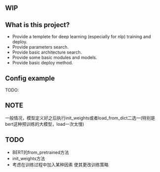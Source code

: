## WIP

## What is this project?

* Provide a templete for deep learning (especially for nlp) training and deploy.
* Provide parameters search.
* Provide basic architecture search.
* Provide some basic modules and models.
* Provide basic deploy method.

## Config example


TODO:



## NOTE

一般情况，模型定义好之后执行init_weights或者load_from_dict二选一(特别是bert这种预训练的大模型，load一次太慢)


## TODO

* BERT的from_pretrained方法
* init_weights方法
* 考虑在训练过程中加入某种因素 使其更改训练策略
